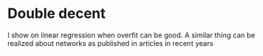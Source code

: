 # Double decent

I show on linear regression when overfit can be good. A similar thing can be realized about networks as published in articles in recent years
